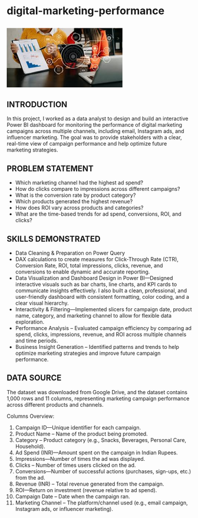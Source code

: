 # digital-marketing-performance


![](digitalmarketimage.jpg)
---
## INTRODUCTION

In this project, I worked as a data analyst to design and build an interactive Power BI dashboard for monitoring the performance of digital marketing campaigns across multiple channels, including email, Instagram ads, and influencer marketing.
The goal was to provide stakeholders with a clear, real-time view of campaign performance and help optimize future marketing strategies.

## PROBLEM STATEMENT

- Which marketing channel had the highest ad spend?
- How do clicks compare to impressions across different campaigns?
- What is the conversion rate by product category?
- Which products generated the highest revenue?
- How does ROI vary across products and categories?
- What are the time-based trends for ad spend, conversions, ROI, and clicks?


## SKILLS DEMONSTRATED

- Data Cleaning & Preparation on Power Query
- DAX calculations to create measures for Click-Through Rate (CTR), Conversion Rate, ROI, total impressions, clicks, revenue, and conversions to enable dynamic and accurate reporting.
- Data Visualization and Dashboard Design in Power BI—Designed interactive visuals such as bar charts, line charts, and KPI cards to communicate insights effectively. I also built a clean, professional, and user-friendly dashboard with consistent formatting, color coding, and a clear visual hierarchy.
- Interactivity & Filtering—Implemented slicers for campaign date, product name, category, and marketing channel to allow for flexible data exploration.
- Performance Analysis – Evaluated campaign efficiency by comparing ad spend, clicks, impressions, revenue, and ROI across multiple channels and time periods.
- Business Insight Generation – Identified patterns and trends to help optimize marketing strategies and improve future campaign performance.

## DATA SOURCE

The dataset was downloaded from Google Drive, and the dataset contains 1,000 rows and 11 columns, representing marketing campaign performance across different products and channels.

 Columns Overview:

1. Campaign ID—Unique identifier for each campaign.
2. Product Name – Name of the product being promoted.
3. Category – Product category (e.g., Snacks, Beverages, Personal Care, Household).
4. Ad Spend (INR)—Amount spent on the campaign in Indian Rupees.
5. Impressions—Number of times the ad was displayed.
6. Clicks – Number of times users clicked on the ad.
7. Conversions—Number of successful actions (purchases, sign-ups, etc.) from the ad.
8. Revenue (INR) – Total revenue generated from the campaign.
9. ROI—Return on investment (revenue relative to ad spend).
10. Campaign Date – Date when the campaign ran.
11. Marketing Channel – The platform/channel used (e.g., email campaign, Instagram ads, or influencer marketing).







